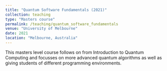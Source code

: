 ```yaml
---
title: "Quantum Software Fundamentals (2021)"
collection: teaching
type: "Masters course"
permalink: /teaching/quantum_software_fundamentals
venue: "University of Melbourne"
date: 2021
location: "Melbourne, Australia"
---
```


This masters level course follows on from Introduction to Quantum Computing and focusses on more advanced quantum algorithms as well as giving students of different programming environments. 